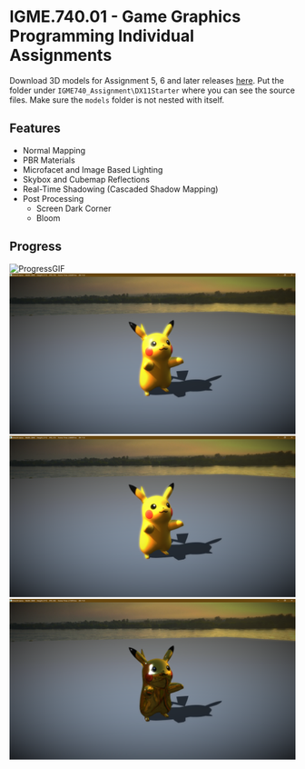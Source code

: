 # IGME.740.01 - Game Graphics Programming Individual Assignments

Download 3D models for Assignment 5, 6 and later releases [here](https://github.com/shurunxuan/IGME740_Assignment/releases/download/MDL/models.7z). Put the folder under `IGME740_Assignment\DX11Starter` where you can see the source files. Make sure the `models` folder is not nested with itself.

## Features

 - Normal Mapping
 - PBR Materials
 - Microfacet and Image Based Lighting
 - Skybox and Cubemap Reflections
 - Real-Time Shadowing (Cascaded Shadow Mapping)
 - Post Processing
    - Screen Dark Corner
    - Bloom

## Progress

![ProgressGIF](miscs/progress.gif)
![Progress1](miscs/progress1.png)
![Progress2](miscs/progress2.png)
![Progress2](miscs/progress3.png)
